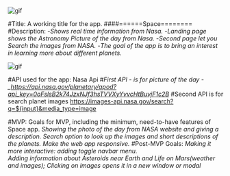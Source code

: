 

![gif](https://media.giphy.com/media/SK4EWuN6eLRCg/giphy.gif)



#Title: A working title for the app. 
####======Space========
#Description: -_Shows real time information from Nasa._ -_Landing page shows the Astronomy Picture of the day from Nasa._ -_Second page let you Search the images from NASA._ -_The goal of the app is to bring an interest in learning more about different planets._


![gif](https://i.imgur.com/RLdGTet.png)


#API used for the app: Nasa Api #_First API - is for picture of the day
-\_https://api.nasa.gov/planetary/apod?api_key=0oFslsB2k74JzxNJf3hsTVVXyYvvcHtBuvjF1c2B_
#Second API is for search planet images
https://images-api.nasa.gov/search?q=${input}&media_type=image

#MVP: Goals for MVP, including the minimum, need-to-have features of Space app.
_Showing the photo of the day from NASA website and giving a description._
_Search option to look up the images and short descriptions of the planets._
_Make the web app responsive._
#Post-MVP Goals:
_Making it more interactive: adding toggle navbar menu._  
_Adding information about Asteroids near Earth and Life on Mars(weather and images);_
_Clicking on images opens it in a new window or modal_

